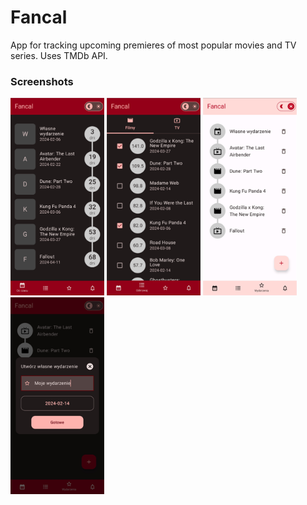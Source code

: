 # Fancal

App for tracking upcoming premieres of most popular movies and TV series. Uses TMDb API.

### Screenshots

<img src="/images/timeline.png" width="150">
<img src="/images/discover.png" width="150">
<img src="/images/events.png" width="150">
<img src="/images/new_event.png" width="150">
